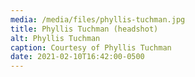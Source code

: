 ```yaml
---
media: /media/files/phyllis-tuchman.jpg
title: Phyllis Tuchman (headshot)
alt: Phyllis Tuchman
caption: Courtesy of Phyllis Tuchman
date: 2021-02-10T16:42:00-0500
---
```

